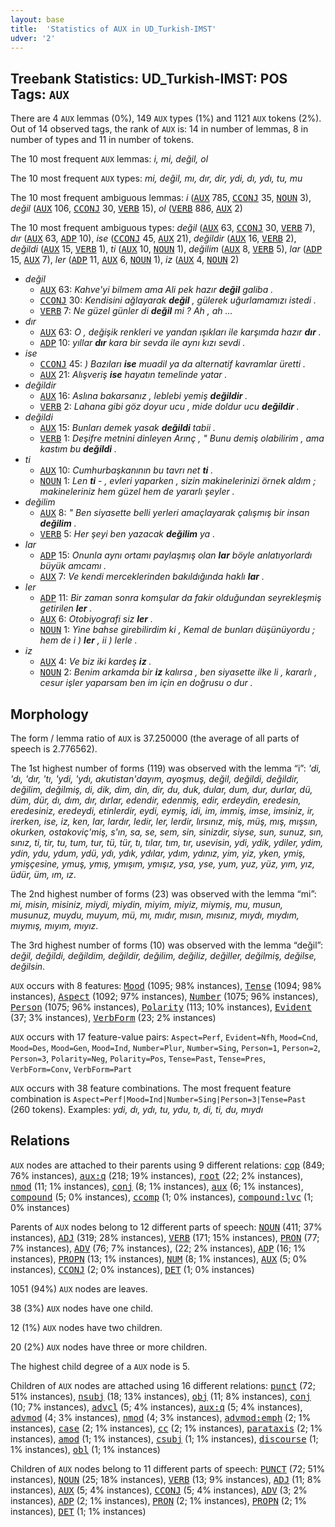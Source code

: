 ```yaml
---
layout: base
title:  'Statistics of AUX in UD_Turkish-IMST'
udver: '2'
---
```


## Treebank Statistics: UD_Turkish-IMST: POS Tags: `AUX`

There are 4 `AUX` lemmas (0%), 149 `AUX` types (1%) and 1121 `AUX` tokens (2%).
Out of 14 observed tags, the rank of `AUX` is: 14 in number of lemmas, 8 in number of types and 11 in number of tokens.

The 10 most frequent `AUX` lemmas: <em>i, mi, değil, ol</em>

The 10 most frequent `AUX` types:  <em>mi, değil, mı, dır, dir, ydi, dı, ydı, tu, mu</em>

The 10 most frequent ambiguous lemmas: <em>i</em> (<tt><a href="tr_imst-pos-AUX.html">AUX</a></tt> 785, <tt><a href="tr_imst-pos-CCONJ.html">CCONJ</a></tt> 35, <tt><a href="tr_imst-pos-NOUN.html">NOUN</a></tt> 3), <em>değil</em> (<tt><a href="tr_imst-pos-AUX.html">AUX</a></tt> 106, <tt><a href="tr_imst-pos-CCONJ.html">CCONJ</a></tt> 30, <tt><a href="tr_imst-pos-VERB.html">VERB</a></tt> 15), <em>ol</em> (<tt><a href="tr_imst-pos-VERB.html">VERB</a></tt> 886, <tt><a href="tr_imst-pos-AUX.html">AUX</a></tt> 2)

The 10 most frequent ambiguous types:  <em>değil</em> (<tt><a href="tr_imst-pos-AUX.html">AUX</a></tt> 63, <tt><a href="tr_imst-pos-CCONJ.html">CCONJ</a></tt> 30, <tt><a href="tr_imst-pos-VERB.html">VERB</a></tt> 7), <em>dır</em> (<tt><a href="tr_imst-pos-AUX.html">AUX</a></tt> 63, <tt><a href="tr_imst-pos-ADP.html">ADP</a></tt> 10), <em>ise</em> (<tt><a href="tr_imst-pos-CCONJ.html">CCONJ</a></tt> 45, <tt><a href="tr_imst-pos-AUX.html">AUX</a></tt> 21), <em>değildir</em> (<tt><a href="tr_imst-pos-AUX.html">AUX</a></tt> 16, <tt><a href="tr_imst-pos-VERB.html">VERB</a></tt> 2), <em>değildi</em> (<tt><a href="tr_imst-pos-AUX.html">AUX</a></tt> 15, <tt><a href="tr_imst-pos-VERB.html">VERB</a></tt> 1), <em>ti</em> (<tt><a href="tr_imst-pos-AUX.html">AUX</a></tt> 10, <tt><a href="tr_imst-pos-NOUN.html">NOUN</a></tt> 1), <em>değilim</em> (<tt><a href="tr_imst-pos-AUX.html">AUX</a></tt> 8, <tt><a href="tr_imst-pos-VERB.html">VERB</a></tt> 5), <em>lar</em> (<tt><a href="tr_imst-pos-ADP.html">ADP</a></tt> 15, <tt><a href="tr_imst-pos-AUX.html">AUX</a></tt> 7), <em>ler</em> (<tt><a href="tr_imst-pos-ADP.html">ADP</a></tt> 11, <tt><a href="tr_imst-pos-AUX.html">AUX</a></tt> 6, <tt><a href="tr_imst-pos-NOUN.html">NOUN</a></tt> 1), <em>iz</em> (<tt><a href="tr_imst-pos-AUX.html">AUX</a></tt> 4, <tt><a href="tr_imst-pos-NOUN.html">NOUN</a></tt> 2)


* <em>değil</em>
  * <tt><a href="tr_imst-pos-AUX.html">AUX</a></tt> 63: <em>Kahve'yi bilmem ama Ali pek hazır <b>değil</b> galiba .</em>
  * <tt><a href="tr_imst-pos-CCONJ.html">CCONJ</a></tt> 30: <em>Kendisini ağlayarak <b>değil</b> , gülerek uğurlamamızı istedi .</em>
  * <tt><a href="tr_imst-pos-VERB.html">VERB</a></tt> 7: <em>Ne güzel günler di <b>değil</b> mi ? Ah , ah ...</em>
* <em>dır</em>
  * <tt><a href="tr_imst-pos-AUX.html">AUX</a></tt> 63: <em>O , değişik renkleri ve yandan ışıkları ile karşımda hazır <b>dır</b> .</em>
  * <tt><a href="tr_imst-pos-ADP.html">ADP</a></tt> 10: <em>yıllar <b>dır</b> kara bir sevda ile aynı kızı sevdi .</em>
* <em>ise</em>
  * <tt><a href="tr_imst-pos-CCONJ.html">CCONJ</a></tt> 45: <em>) Bazıları <b>ise</b> muadil ya da alternatif kavramlar üretti .</em>
  * <tt><a href="tr_imst-pos-AUX.html">AUX</a></tt> 21: <em>Alışveriş <b>ise</b> hayatın temelinde yatar .</em>
* <em>değildir</em>
  * <tt><a href="tr_imst-pos-AUX.html">AUX</a></tt> 16: <em>Aslına bakarsanız , leblebi yemiş <b>değildir</b> .</em>
  * <tt><a href="tr_imst-pos-VERB.html">VERB</a></tt> 2: <em>Lahana gibi göz doyur ucu , mide doldur ucu <b>değildir</b> .</em>
* <em>değildi</em>
  * <tt><a href="tr_imst-pos-AUX.html">AUX</a></tt> 15: <em>Bunları demek yasak <b>değildi</b> tabii .</em>
  * <tt><a href="tr_imst-pos-VERB.html">VERB</a></tt> 1: <em>Deşifre metnini dinleyen Arınç , " Bunu demiş olabilirim , ama kastım bu <b>değildi</b> .</em>
* <em>ti</em>
  * <tt><a href="tr_imst-pos-AUX.html">AUX</a></tt> 10: <em>Cumhurbaşkanının bu tavrı net <b>ti</b> .</em>
  * <tt><a href="tr_imst-pos-NOUN.html">NOUN</a></tt> 1: <em>Len <b>ti</b> - , evleri yaparken , sizin makinelerinizi örnek aldım ; makineleriniz hem güzel hem de yararlı şeyler .</em>
* <em>değilim</em>
  * <tt><a href="tr_imst-pos-AUX.html">AUX</a></tt> 8: <em>" Ben siyasette belli yerleri amaçlayarak çalışmış bir insan <b>değilim</b> .</em>
  * <tt><a href="tr_imst-pos-VERB.html">VERB</a></tt> 5: <em>Her şeyi ben yazacak <b>değilim</b> ya .</em>
* <em>lar</em>
  * <tt><a href="tr_imst-pos-ADP.html">ADP</a></tt> 15: <em>Onunla aynı ortamı paylaşmış olan <b>lar</b> böyle anlatıyorlardı büyük amcamı .</em>
  * <tt><a href="tr_imst-pos-AUX.html">AUX</a></tt> 7: <em>Ve kendi merceklerinden bakıldığında haklı <b>lar</b> .</em>
* <em>ler</em>
  * <tt><a href="tr_imst-pos-ADP.html">ADP</a></tt> 11: <em>Bir zaman sonra komşular da fakir olduğundan seyrekleşmiş getirilen <b>ler</b> .</em>
  * <tt><a href="tr_imst-pos-AUX.html">AUX</a></tt> 6: <em>Otobiyografi siz <b>ler</b> .</em>
  * <tt><a href="tr_imst-pos-NOUN.html">NOUN</a></tt> 1: <em>Yine bahse girebilirdim ki , Kemal de bunları düşünüyordu ; hem de i ) <b>ler</b> , ii ) lerle .</em>
* <em>iz</em>
  * <tt><a href="tr_imst-pos-AUX.html">AUX</a></tt> 4: <em>Ve biz iki kardeş <b>iz</b> .</em>
  * <tt><a href="tr_imst-pos-NOUN.html">NOUN</a></tt> 2: <em>Benim arkamda bir <b>iz</b> kalırsa , ben siyasette ilke li , kararlı , cesur işler yaparsam ben im için en doğrusu o dur .</em>

## Morphology

The form / lemma ratio of `AUX` is 37.250000 (the average of all parts of speech is 2.776562).

The 1st highest number of forms (119) was observed with the lemma “i”: <em>'di, 'dı, 'dır, 'tı, 'ydi, 'ydı, akutistan'dayım, ayoşmuş, değil, değildi, değildir, değilim, değilmiş, di, dik, dim, din, dir, du, duk, dular, dum, dur, durlar, dü, düm, dür, dı, dım, dır, dırlar, edendir, edenmiş, edir, erdeydin, eredesin, eredesiniz, eredeydi, etinlerdir, eydi, eymiş, idi, im, immiş, imse, imsiniz, ir, irerken, ise, iz, ken, lar, lardır, ledir, ler, lerdir, lırsınız, miş, müş, mış, mışsın, okurken, ostakoviç'miş, s'ın, sa, se, sem, sin, sinizdir, siyse, sun, sunuz, sın, sınız, ti, tir, tu, tum, tur, tü, tür, tı, tılar, tım, tır, usevisin, ydi, ydik, ydiler, ydim, ydin, ydu, ydum, ydü, ydı, ydık, ydılar, ydım, ydınız, yim, yiz, yken, ymiş, ymişçesine, ymuş, ymış, ymışım, ymışız, ysa, yse, yum, yuz, yüz, yım, yız, üdür, üm, ım, ız</em>.

The 2nd highest number of forms (23) was observed with the lemma “mi”: <em>mi, misin, misiniz, miydi, miydin, miyim, miyiz, miymiş, mu, musun, musunuz, muydu, muyum, mü, mı, mıdır, mısın, mısınız, mıydı, mıydım, mıymış, mıyım, mıyız</em>.

The 3rd highest number of forms (10) was observed with the lemma “değil”: <em>değil, değildi, değildim, değildir, değilim, değiliz, değiller, değilmiş, değilse, değilsin</em>.

`AUX` occurs with 8 features: <tt><a href="tr_imst-feat-Mood.html">Mood</a></tt> (1095; 98% instances), <tt><a href="tr_imst-feat-Tense.html">Tense</a></tt> (1094; 98% instances), <tt><a href="tr_imst-feat-Aspect.html">Aspect</a></tt> (1092; 97% instances), <tt><a href="tr_imst-feat-Number.html">Number</a></tt> (1075; 96% instances), <tt><a href="tr_imst-feat-Person.html">Person</a></tt> (1075; 96% instances), <tt><a href="tr_imst-feat-Polarity.html">Polarity</a></tt> (113; 10% instances), <tt><a href="tr_imst-feat-Evident.html">Evident</a></tt> (37; 3% instances), <tt><a href="tr_imst-feat-VerbForm.html">VerbForm</a></tt> (23; 2% instances)

`AUX` occurs with 17 feature-value pairs: `Aspect=Perf`, `Evident=Nfh`, `Mood=Cnd`, `Mood=Des`, `Mood=Gen`, `Mood=Ind`, `Number=Plur`, `Number=Sing`, `Person=1`, `Person=2`, `Person=3`, `Polarity=Neg`, `Polarity=Pos`, `Tense=Past`, `Tense=Pres`, `VerbForm=Conv`, `VerbForm=Part`

`AUX` occurs with 38 feature combinations.
The most frequent feature combination is `Aspect=Perf|Mood=Ind|Number=Sing|Person=3|Tense=Past` (260 tokens).
Examples: <em>ydi, dı, ydı, tu, ydu, tı, di, ti, du, mıydı</em>


## Relations

`AUX` nodes are attached to their parents using 9 different relations: <tt><a href="tr_imst-dep-cop.html">cop</a></tt> (849; 76% instances), <tt><a href="tr_imst-dep-aux-q.html">aux:q</a></tt> (218; 19% instances), <tt><a href="tr_imst-dep-root.html">root</a></tt> (22; 2% instances), <tt><a href="tr_imst-dep-nmod.html">nmod</a></tt> (11; 1% instances), <tt><a href="tr_imst-dep-conj.html">conj</a></tt> (8; 1% instances), <tt><a href="tr_imst-dep-aux.html">aux</a></tt> (6; 1% instances), <tt><a href="tr_imst-dep-compound.html">compound</a></tt> (5; 0% instances), <tt><a href="tr_imst-dep-ccomp.html">ccomp</a></tt> (1; 0% instances), <tt><a href="tr_imst-dep-compound-lvc.html">compound:lvc</a></tt> (1; 0% instances)

Parents of `AUX` nodes belong to 12 different parts of speech: <tt><a href="tr_imst-pos-NOUN.html">NOUN</a></tt> (411; 37% instances), <tt><a href="tr_imst-pos-ADJ.html">ADJ</a></tt> (319; 28% instances), <tt><a href="tr_imst-pos-VERB.html">VERB</a></tt> (171; 15% instances), <tt><a href="tr_imst-pos-PRON.html">PRON</a></tt> (77; 7% instances), <tt><a href="tr_imst-pos-ADV.html">ADV</a></tt> (76; 7% instances),  (22; 2% instances), <tt><a href="tr_imst-pos-ADP.html">ADP</a></tt> (16; 1% instances), <tt><a href="tr_imst-pos-PROPN.html">PROPN</a></tt> (13; 1% instances), <tt><a href="tr_imst-pos-NUM.html">NUM</a></tt> (8; 1% instances), <tt><a href="tr_imst-pos-AUX.html">AUX</a></tt> (5; 0% instances), <tt><a href="tr_imst-pos-CCONJ.html">CCONJ</a></tt> (2; 0% instances), <tt><a href="tr_imst-pos-DET.html">DET</a></tt> (1; 0% instances)

1051 (94%) `AUX` nodes are leaves.

38 (3%) `AUX` nodes have one child.

12 (1%) `AUX` nodes have two children.

20 (2%) `AUX` nodes have three or more children.

The highest child degree of a `AUX` node is 5.

Children of `AUX` nodes are attached using 16 different relations: <tt><a href="tr_imst-dep-punct.html">punct</a></tt> (72; 51% instances), <tt><a href="tr_imst-dep-nsubj.html">nsubj</a></tt> (18; 13% instances), <tt><a href="tr_imst-dep-obj.html">obj</a></tt> (11; 8% instances), <tt><a href="tr_imst-dep-conj.html">conj</a></tt> (10; 7% instances), <tt><a href="tr_imst-dep-advcl.html">advcl</a></tt> (5; 4% instances), <tt><a href="tr_imst-dep-aux-q.html">aux:q</a></tt> (5; 4% instances), <tt><a href="tr_imst-dep-advmod.html">advmod</a></tt> (4; 3% instances), <tt><a href="tr_imst-dep-nmod.html">nmod</a></tt> (4; 3% instances), <tt><a href="tr_imst-dep-advmod-emph.html">advmod:emph</a></tt> (2; 1% instances), <tt><a href="tr_imst-dep-case.html">case</a></tt> (2; 1% instances), <tt><a href="tr_imst-dep-cc.html">cc</a></tt> (2; 1% instances), <tt><a href="tr_imst-dep-parataxis.html">parataxis</a></tt> (2; 1% instances), <tt><a href="tr_imst-dep-amod.html">amod</a></tt> (1; 1% instances), <tt><a href="tr_imst-dep-csubj.html">csubj</a></tt> (1; 1% instances), <tt><a href="tr_imst-dep-discourse.html">discourse</a></tt> (1; 1% instances), <tt><a href="tr_imst-dep-obl.html">obl</a></tt> (1; 1% instances)

Children of `AUX` nodes belong to 11 different parts of speech: <tt><a href="tr_imst-pos-PUNCT.html">PUNCT</a></tt> (72; 51% instances), <tt><a href="tr_imst-pos-NOUN.html">NOUN</a></tt> (25; 18% instances), <tt><a href="tr_imst-pos-VERB.html">VERB</a></tt> (13; 9% instances), <tt><a href="tr_imst-pos-ADJ.html">ADJ</a></tt> (11; 8% instances), <tt><a href="tr_imst-pos-AUX.html">AUX</a></tt> (5; 4% instances), <tt><a href="tr_imst-pos-CCONJ.html">CCONJ</a></tt> (5; 4% instances), <tt><a href="tr_imst-pos-ADV.html">ADV</a></tt> (3; 2% instances), <tt><a href="tr_imst-pos-ADP.html">ADP</a></tt> (2; 1% instances), <tt><a href="tr_imst-pos-PRON.html">PRON</a></tt> (2; 1% instances), <tt><a href="tr_imst-pos-PROPN.html">PROPN</a></tt> (2; 1% instances), <tt><a href="tr_imst-pos-DET.html">DET</a></tt> (1; 1% instances)

